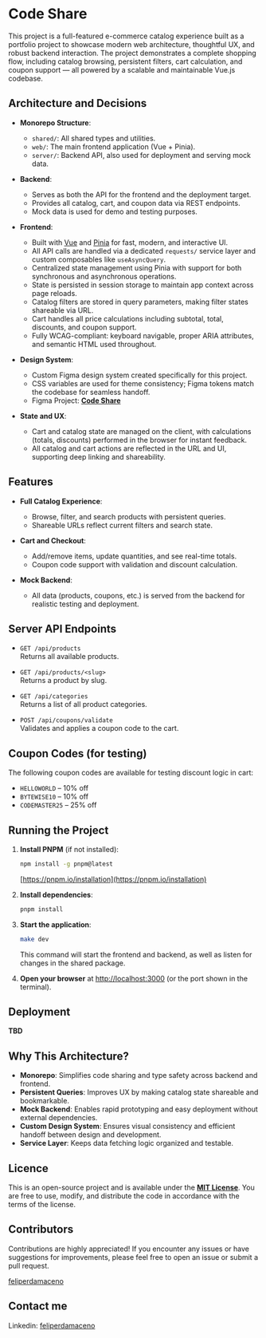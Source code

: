# Code Share

This project is a full-featured e-commerce catalog experience built as a
portfolio project to showcase modern web architecture, thoughtful UX, and robust
backend interaction. The project demonstrates a complete shopping flow,
including catalog browsing, persistent filters, cart calculation, and coupon
support — all powered by a scalable and maintainable Vue.js codebase.

## Architecture and Decisions

- **Monorepo Structure**:

  - `shared/`: All shared types and utilities.
  - `web/`: The main frontend application (Vue + Pinia).
  - `server/`: Backend API, also used for deployment and serving mock data.

- **Backend**:

  - Serves as both the API for the frontend and the deployment target.
  - Provides all catalog, cart, and coupon data via REST endpoints.
  - Mock data is used for demo and testing purposes.

- **Frontend**:

  - Built with [Vue](https://vuejs.org/) and [Pinia](https://pinia.vuejs.org/)
    for fast, modern, and interactive UI.
  - All API calls are handled via a dedicated `requests/` service layer and
    custom composables like `useAsyncQuery`.
  - Centralized state management using Pinia with support for both synchronous
    and asynchronous operations.
  - State is persisted in session storage to maintain app context across page
    reloads.
  - Catalog filters are stored in query parameters, making filter states
    shareable via URL.
  - Cart handles all price calculations including subtotal, total, discounts,
    and coupon support.
  - Fully WCAG-compliant: keyboard navigable, proper ARIA attributes, and
    semantic HTML used throughout.

- **Design System**:

  - Custom Figma design system created specifically for this project.
  - CSS variables are used for theme consistency; Figma tokens match the
    codebase for seamless handoff.
  - Figma Project:
    [**Code Share**](https://www.figma.com/design/ZplsoLMwCMqE1UExwZltzn/Code-Share?m=auto&t=DHNGTbTkR7C2B3ek-1)

- **State and UX**:
  - Cart and catalog state are managed on the client, with calculations (totals,
    discounts) performed in the browser for instant feedback.
  - All catalog and cart actions are reflected in the URL and UI, supporting
    deep linking and shareability.

## Features

- **Full Catalog Experience**:

  - Browse, filter, and search products with persistent queries.
  - Shareable URLs reflect current filters and search state.

- **Cart and Checkout**:

  - Add/remove items, update quantities, and see real-time totals.
  - Coupon code support with validation and discount calculation.

- **Mock Backend**:

  - All data (products, coupons, etc.) is served from the backend for realistic
    testing and deployment.

## Server API Endpoints

- `GET /api/products`  
  Returns all available products.

- `GET /api/products/<slug>`  
  Returns a product by slug.

- `GET /api/categories`  
  Returns a list of all product categories.

- `POST /api/coupons/validate`  
  Validates and applies a coupon code to the cart.

## Coupon Codes (for testing)

The following coupon codes are available for testing discount logic in cart:

- `HELLOWORLD` – 10% off
- `BYTEWISE10` – 10% off
- `CODEMASTER25` – 25% off

## Running the Project

1. **Install PNPM** (if not installed):

   ```bash
   npm install -g pnpm@latest
   ```

   [https://pnpm.io/installation](https://pnpm.io/installation)

2. **Install dependencies**:

   ```bash
   pnpm install
   ```

3. **Start the application**:

   ```bash
   make dev
   ```

   This command will start the frontend and backend, as well as listen for
   changes in the shared package.

4. **Open your browser** at [http://localhost:3000](http://localhost:3000) (or
   the port shown in the terminal).

## Deployment

**TBD**

## Why This Architecture?

- **Monorepo**: Simplifies code sharing and type safety across backend and
  frontend.
- **Persistent Queries**: Improves UX by making catalog state shareable and
  bookmarkable.
- **Mock Backend**: Enables rapid prototyping and easy deployment without
  external dependencies.
- **Custom Design System**: Ensures visual consistency and efficient handoff
  between design and development.
- **Service Layer**: Keeps data fetching logic organized and testable.

## Licence

This is an open-source project and is available under the
[**MIT License**](LICENSE). You are free to use, modify, and distribute the code
in accordance with the terms of the license.

## Contributors

Contributions are highly appreciated! If you encounter any issues or have
suggestions for improvements, please feel free to open an issue or submit a pull
request.

[feliperdamaceno](https://github.com/feliperdamaceno)

## Contact me

Linkedin: [feliperdamaceno](https://www.linkedin.com/in/feliperdamaceno)

